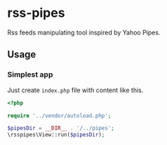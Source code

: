 # rss-pipes
Rss feeds manipulating tool inspired by Yahoo Pipes.

## Usage

### Simplest app

Just create `index.php` file with content like this.

```php
<?php

require '../vendor/autoload.php';

$pipesDir = __DIR__ . '/../pipes';
\rsspipes\View::run($pipesDir);

```
